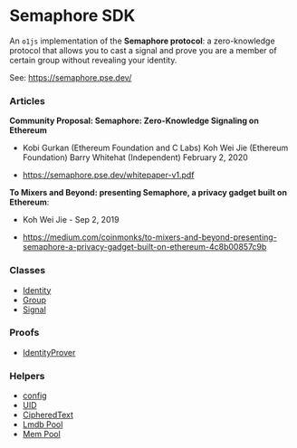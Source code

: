 # Semaphore SDK

An `o1js` implementation of the **Semaphore protocol**: a zero-knowledge protocol that allows you to cast a signal and prove you are a member of  certain group without revealing your identity.

See: https://semaphore.pse.dev/

### Articles

**Community Proposal:
Semaphore: Zero-Knowledge Signaling on Ethereum**

- Kobi Gurkan (Ethereum Foundation and C Labs) 
  Koh Wei Jie (Ethereum Foundation)
  Barry Whitehat (Independent)
  February 2, 2020

- https://semaphore.pse.dev/whitepaper-v1.pdf

**To Mixers and Beyond: presenting Semaphore, a privacy gadget built on Ethereum**: 

- Koh Wei Jie - Sep 2, 2019

- https://medium.com/coinmonks/to-mixers-and-beyond-presenting-semaphore-a-privacy-gadget-built-on-ethereum-4c8b00857c9b

### Classes

- [Identity](./docs/identity.md)
- [Group](./docs/group.md)
- [Signal](./docs/signal.md)

### Proofs

- [IdentityProver](./docs/proofs.md)

### Helpers

- [config](./src/config.ts)
- [UID](./src/uid.ts)
- [CipheredText](./src/encryption.ts)
- [Lmdb Pool](./src/kvs-lmdb-pool.ts)
- [Mem Pool](./src/kvs-mem-pool.ts)